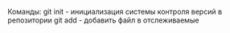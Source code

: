 Команды:
git init - инициализация системы контроля версий в репозитории
git add - добавить файл в отслеживаемые